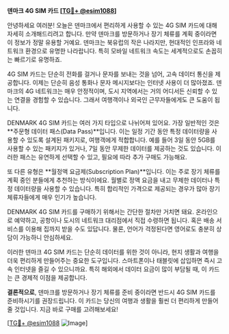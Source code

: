 **덴마크 4G SIM 카드 [[TG💪+ @esim1088](https://t.me/s/esim1088)]**

안녕하세요 여러분! 오늘은 덴마크에서 편리하게 사용할 수 있는 4G SIM 카드에 대해 자세히 소개해드리려고 합니다. 만약 덴마크를 방문하거나 장기 체류를 계획 중이라면 이 정보가 정말 유용할 거예요. 덴마크는 북유럽의 작은 나라지만, 현대적인 인프라와 네트워크 환경으로 유명한 나라랍니다. 특히 모바일 네트워크 속도는 세계적으로도 손꼽히는 빠르기로 유명하죠.

4G SIM 카드는 단순히 전화를 걸거나 문자를 보내는 것을 넘어, 고속 데이터 통신을 제공합니다. 이제는 단순히 음성 통화나 문자 메시지보다는 인터넷 사용이 더 많아졌죠. 덴마크의 4G 네트워크는 매우 안정적이며, 도시 지역에서는 거의 어디서든 신뢰할 수 있는 연결을 경험할 수 있습니다. 그래서 여행객이나 외국인 근무자들에게도 큰 도움이 됩니다.

DENMARK 4G SIM 카드는 여러 가지 타입으로 나뉘어져 있어요. 가장 일반적인 것은 **주문형 데이터 패스(Data Pass)**입니다. 이는 일정 기간 동안 특정 데이터량을 사용할 수 있도록 설계된 패키지로, 여행객에게 적합합니다. 예를 들어 3일 동안 5GB를 사용할 수 있는 패키지가 있거나, 7일 동안 무제한 데이터를 제공하는 것도 있습니다. 이러한 패스는 유연하게 선택할 수 있고, 필요에 따라 추가 구매도 가능해요.

또 다른 유형은 **월정액 요금제(Subscription Plan)**입니다. 이는 주로 장기 체류를 계획 중인 분들에게 추천하는 방식이에요. 월별로 정액 요금을 내고 무제한 데이터나 특정 데이터량을 사용할 수 있습니다. 특히 합리적인 가격으로 제공되는 경우가 많아 장기 체류자들에게 매우 인기가 높습니다.

DENMARK 4G SIM 카드를 구매하기 위해서는 간단한 절차만 거치면 돼요. 온라인으로 예약하고, 공항이나 도시의 네트워크 대리점에서 직접 수령하면 됩니다. 혹은 배송 서비스를 이용해 집까지 받을 수도 있답니다. 물론, 언어가 걱정된다면 영어로도 충분히 상담이 가능하니 안심하세요.

이러한 덴마크 4G SIM 카드는 단순히 데이터를 위한 것이 아니라, 현지 생활과 여행을 더욱 편리하게 만들어주는 중요한 도구입니다. 스마트폰이나 태블릿에 삽입하면 즉시 고속 인터넷을 즐길 수 있으니까요. 특히 해외에서 데이터 요금이 많이 부담될 때, 이 카드는 큰 경제적 이점을 제공합니다.

**결론적으로**, 덴마크를 방문하거나 장기 체류를 준비 중이라면 반드시 4G SIM 카드를 준비하시기를 권장드립니다. 이 카드는 당신의 여행과 생활을 훨씬 더 편리하게 만들어줄 것입니다. 지금 바로 구매를 고려해보세요! 

[[TG💪+ @esim1088](https://t.me/s/esim1088) ![Image](https://i.postimg.cc/Y0z9fWf4/image.png)]